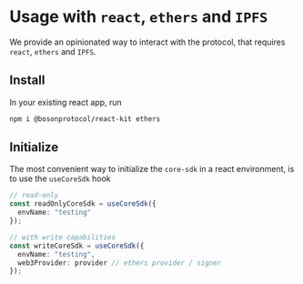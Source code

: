 # Usage with `react`, `ethers` and `IPFS`

We provide an opinionated way to interact with the protocol, that requires `react`, `ethers` and `IPFS`.

## Install

In your existing react app, run

```bash
npm i @bosonprotocol/react-kit ethers
```

## Initialize

The most convenient way to initialize the `core-sdk` in a react environment, is to use the `useCoreSdk` hook

```ts
// read-only
const readOnlyCoreSdk = useCoreSdk({
  envName: "testing"
});

// with write capabilities
const writeCoreSdk = useCoreSdk({
  envName: "testing",
  web3Provider: provider // ethers provider / signer
});
```
